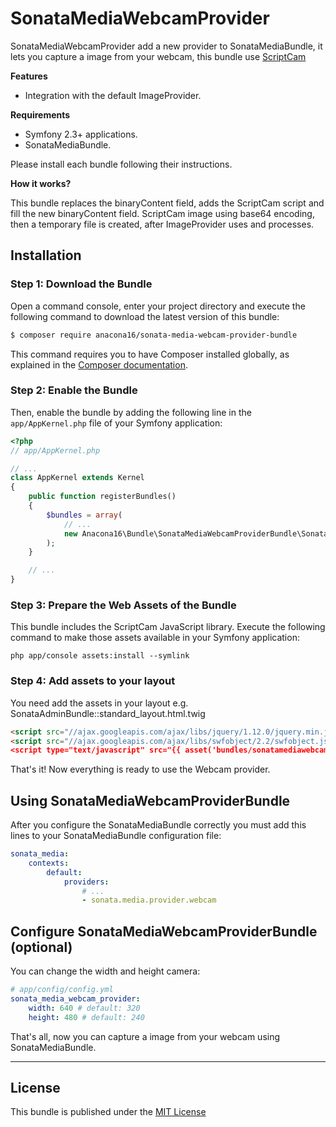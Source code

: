 SonataMediaWebcamProvider
=========================

SonataMediaWebcamProvider add a new provider to SonataMediaBundle, it lets you capture a image from your webcam,
this bundle use [ScriptCam](http://www.scriptcam.com/)

**Features**

  * Integration with the default ImageProvider.

**Requirements**

  * Symfony 2.3+ applications.
  * SonataMediaBundle.
  
Please install each bundle following their instructions.
  
**How it works?**

This bundle replaces the binaryContent field, adds the ScriptCam script and fill the new binaryContent field.
ScriptCam image using base64 encoding, then a temporary file is created, after ImageProvider uses and processes.

Installation
------------

### Step 1: Download the Bundle

Open a command console, enter your project directory and execute the
following command to download the latest version of this bundle:

```bash
$ composer require anacona16/sonata-media-webcam-provider-bundle
```

This command requires you to have Composer installed globally, as explained
in the [Composer documentation](https://getcomposer.org/doc/00-intro.md).

### Step 2: Enable the Bundle

Then, enable the bundle by adding the following line in the `app/AppKernel.php`
file of your Symfony application:

```php
<?php
// app/AppKernel.php

// ...
class AppKernel extends Kernel
{
    public function registerBundles()
    {
        $bundles = array(
            // ...
            new Anacona16\Bundle\SonataMediaWebcamProviderBundle\SonataMediaWebcamProviderBundle(),
        );
    }

    // ...
}
```

### Step 3: Prepare the Web Assets of the Bundle

This bundle includes the ScriptCam JavaScript library. Execute the following
command to make those assets available in your Symfony application:

```cli
php app/console assets:install --symlink
```

### Step 4: Add assets to your layout

You need add the assets in your layout e.g. SonataAdminBundle::standard_layout.html.twig

```html
<script src="//ajax.googleapis.com/ajax/libs/jquery/1.12.0/jquery.min.js"></script>
<script src="//ajax.googleapis.com/ajax/libs/swfobject/2.2/swfobject.js"></script
<script type="text/javascript" src="{{ asset('bundles/sonatamediawebcamprovider/scriptcam/scriptcam.min.js') }}"></script>
```

That's it! Now everything is ready to use the Webcam provider.

Using SonataMediaWebcamProviderBundle
-------------------------------------

After you configure the SonataMediaBundle correctly you must add this lines to your SonataMediaBundle configuration file:

```yaml
sonata_media:
    contexts:
        default:
            providers:
                # ...
                - sonata.media.provider.webcam
```

Configure SonataMediaWebcamProviderBundle (optional)
----------------------------------------------------

You can change the width and height camera:

```yaml
# app/config/config.yml
sonata_media_webcam_provider:
    width: 640 # default: 320
    height: 480 # default: 240
```

That's all, now you can capture a image from your webcam using SonataMediaBundle.

-----

License
-------

This bundle is published under the [MIT License](LICENSE)
